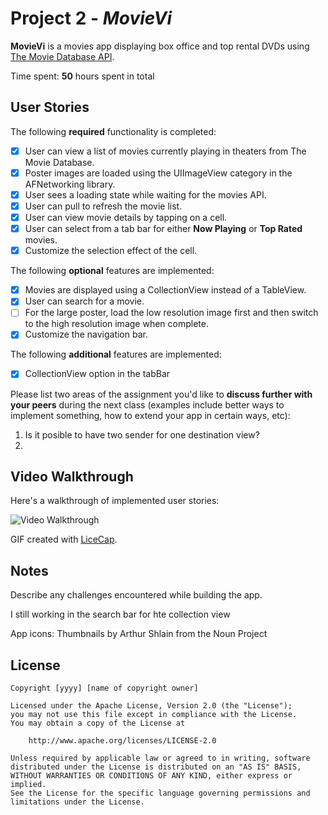 # Project 2 - *MovieVi*

**MovieVi** is a movies app displaying box office and top rental DVDs using [The Movie Database API](http://docs.themoviedb.apiary.io/#).

Time spent: **50** hours spent in total

## User Stories

The following **required** functionality is completed:

- [x] User can view a list of movies currently playing in theaters from The Movie Database.
- [x] Poster images are loaded using the UIImageView category in the AFNetworking library.
- [x] User sees a loading state while waiting for the movies API.
- [x] User can pull to refresh the movie list.
- [x] User can view movie details by tapping on a cell.
- [x] User can select from a tab bar for either **Now Playing** or **Top Rated** movies.
- [x] Customize the selection effect of the cell.

The following **optional** features are implemented:

- [x] Movies are displayed using a CollectionView instead of a TableView.
- [x] User can search for a movie.
- [ ] For the large poster, load the low resolution image first and then switch to the high resolution image when complete.
- [x] Customize the navigation bar.

The following **additional** features are implemented:

- [x] CollectionView option in the tabBar


Please list two areas of the assignment you'd like to **discuss further with your peers** during the next class (examples include better ways to implement something, how to extend your app in certain ways, etc):

1. Is it posible to have two sender for one destination view?
2. 

## Video Walkthrough 

Here's a walkthrough of implemented user stories:

<img src='http://i.imgur.com/PneesPw.gif' title='Video Walkthrough' width='' alt='Video Walkthrough' />

GIF created with [LiceCap](http://www.cockos.com/licecap/).

## Notes

Describe any challenges encountered while building the app.

I still working in the search bar for hte collection view 

App icons: Thumbnails by Arthur Shlain from the Noun Project

## License

    Copyright [yyyy] [name of copyright owner]

    Licensed under the Apache License, Version 2.0 (the "License");
    you may not use this file except in compliance with the License.
    You may obtain a copy of the License at

        http://www.apache.org/licenses/LICENSE-2.0

    Unless required by applicable law or agreed to in writing, software
    distributed under the License is distributed on an "AS IS" BASIS,
    WITHOUT WARRANTIES OR CONDITIONS OF ANY KIND, either express or implied.
    See the License for the specific language governing permissions and
    limitations under the License.
